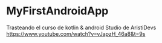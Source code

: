 # MyFirstAndroidApp
Trasteando el curso de kotlin &amp; android Studio de AristiDevs
https://www.youtube.com/watch?v=vJapzH_46a8&t=9s
